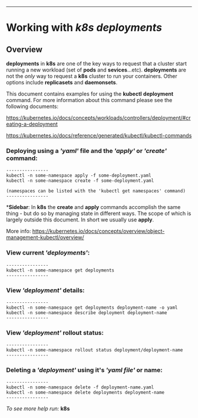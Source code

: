 ----
# Working with _k8s_ _deployments_

## Overview

**deployments** in **k8s** are one of the key ways to request that a cluster start running a new workload (set of **pods** and **sevices**...etc). **deployments** are not the *only* way to request a **k8s** cluster to run your containers. Other options include **replicasets** and **daemonsets**.

This document contains examples for using the **kubectl** **deployment** command. For more information about this command please see the following documents:

https://kubernetes.io/docs/concepts/workloads/controllers/deployment/#creating-a-deployment

https://kubernetes.io/docs/reference/generated/kubectl/kubectl-commands

### Deploying using a _'yaml'_ file and the _'apply'_ or _'create'_ command:
```
----------------
kubectl -n some-namespace apply -f some-deployment.yaml
kubectl -n some-namespace create -f some-deployment.yaml

(namespaces can be listed with the 'kubectl get namespaces' command)
----------------
```

***Sidebar**: In **k8s** the **create** and **apply** commands accomplish the same thing - but do so by managing state in different ways. The scope of which is largely outside this document. In short we usually use **apply**.

More info:
https://kubernetes.io/docs/concepts/overview/object-management-kubectl/overview/

### View current _'deployments'_:
```
----------------
kubectl -n some-namespace get deployments
----------------
```

### View _'deployment'_ details:
```
----------------
kubectl -n some-namespace get deployments deployment-name -o yaml
kubectl -n some-namespace describe deployment deployment-name
----------------
```

### View _'deployment'_ rollout status:
```
----------------
kubectl -n some-namespace rollout status deployment/deployment-name
----------------
```

### Deleting a _'deployment'_ using it's _'yaml file'_ or name:
```
----------------
kubectl -n some-namespace delete -f deployment-name.yaml
kubectl -n some-namespace delete deployments deployment-name
----------------
```

_To see more help run:_
**k8s**